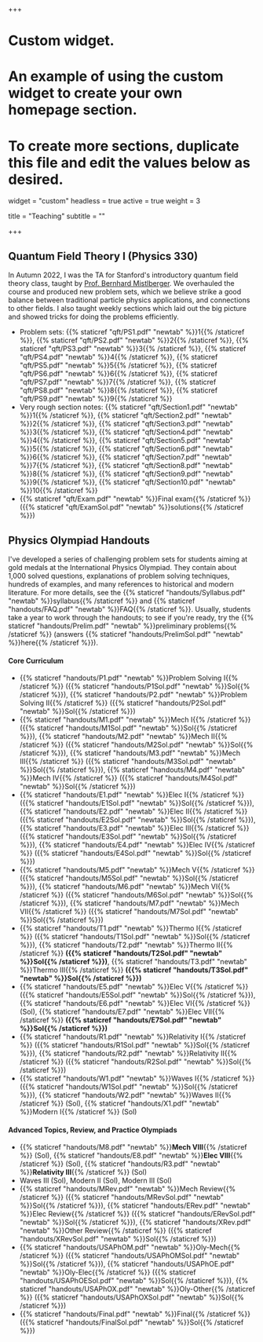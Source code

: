 +++
# Custom widget.
# An example of using the custom widget to create your own homepage section.
# To create more sections, duplicate this file and edit the values below as desired.
widget = "custom"
headless = true
active = true
weight = 3

title = "Teaching"
subtitle = ""

+++

## Quantum Field Theory I (Physics 330)

In Autumn 2022, I was the TA for Stanford's introductory quantum field theory class, taught by [Prof. Bernhard Mistlberger](https://sites.google.com/view/bernhardmistlberger/start). We overhauled the course and produced new problem sets, which we believe strike a good balance between traditional particle physics applications, and connections to other fields. I also taught weekly sections which laid out the big picture and showed tricks for doing the problems efficiently. 

- Problem sets: {{% staticref "qft/PS1.pdf" "newtab" %}}1{{% /staticref %}}, {{% staticref "qft/PS2.pdf" "newtab" %}}2{{% /staticref %}}, {{% staticref "qft/PS3.pdf" "newtab" %}}3{{% /staticref %}}, {{% staticref "qft/PS4.pdf" "newtab" %}}4{{% /staticref %}}, {{% staticref "qft/PS5.pdf" "newtab" %}}5{{% /staticref %}}, {{% staticref "qft/PS6.pdf" "newtab" %}}6{{% /staticref %}}, {{% staticref "qft/PS7.pdf" "newtab" %}}7{{% /staticref %}}, {{% staticref "qft/PS8.pdf" "newtab" %}}8{{% /staticref %}}, {{% staticref "qft/PS9.pdf" "newtab" %}}9{{% /staticref %}}
- Very rough section notes: {{% staticref "qft/Section1.pdf" "newtab" %}}1{{% /staticref %}}, {{% staticref "qft/Section2.pdf" "newtab" %}}2{{% /staticref %}}, {{% staticref "qft/Section3.pdf" "newtab" %}}3{{% /staticref %}}, {{% staticref "qft/Section4.pdf" "newtab" %}}4{{% /staticref %}}, {{% staticref "qft/Section5.pdf" "newtab" %}}5{{% /staticref %}}, {{% staticref "qft/Section6.pdf" "newtab" %}}6{{% /staticref %}}, {{% staticref "qft/Section7.pdf" "newtab" %}}7{{% /staticref %}}, {{% staticref "qft/Section8.pdf" "newtab" %}}8{{% /staticref %}}, {{% staticref "qft/Section9.pdf" "newtab" %}}9{{% /staticref %}}, {{% staticref "qft/Section10.pdf" "newtab" %}}10{{% /staticref %}}
- {{% staticref "qft/Exam.pdf" "newtab" %}}Final exam{{% /staticref %}} ({{% staticref "qft/ExamSol.pdf" "newtab" %}}solutions{{% /staticref %}})

## Physics Olympiad Handouts

I've developed a series of challenging problem sets for students aiming at gold medals at the International Physics Olympiad. They contain about 1,000 solved questions, explanations of problem solving techniques, hundreds of examples, and many references to historical and modern literature. For more details, see the {{% staticref "handouts/Syllabus.pdf" "newtab" %}}syllabus{{% /staticref %}} and {{% staticref "handouts/FAQ.pdf" "newtab" %}}FAQ{{% /staticref %}}. Usually, students take a year to work through the handouts; to see if you're ready, try the {{% staticref "handouts/Prelim.pdf" "newtab" %}}preliminary problems{{% /staticref %}} (answers {{% staticref "handouts/PrelimSol.pdf" "newtab" %}}here{{% /staticref %}}).

#### Core Curriculum

- {{% staticref "handouts/P1.pdf" "newtab" %}}Problem Solving I{{% /staticref %}} ({{% staticref "handouts/P1Sol.pdf" "newtab" %}}Sol{{% /staticref %}}), {{% staticref "handouts/P2.pdf" "newtab" %}}Problem Solving II{{% /staticref %}} ({{% staticref "handouts/P2Sol.pdf" "newtab" %}}Sol{{% /staticref %}})
- {{% staticref "handouts/M1.pdf" "newtab" %}}Mech I{{% /staticref %}} ({{% staticref "handouts/M1Sol.pdf" "newtab" %}}Sol{{% /staticref %}}), {{% staticref "handouts/M2.pdf" "newtab" %}}Mech II{{% /staticref %}} ({{% staticref "handouts/M2Sol.pdf" "newtab" %}}Sol{{% /staticref %}}), {{% staticref "handouts/M3.pdf" "newtab" %}}Mech III{{% /staticref %}} ({{% staticref "handouts/M3Sol.pdf" "newtab" %}}Sol{{% /staticref %}}), {{% staticref "handouts/M4.pdf" "newtab" %}}Mech IV{{% /staticref %}} ({{% staticref "handouts/M4Sol.pdf" "newtab" %}}Sol{{% /staticref %}})
- {{% staticref "handouts/E1.pdf" "newtab" %}}Elec I{{% /staticref %}} ({{% staticref "handouts/E1Sol.pdf" "newtab" %}}Sol{{% /staticref %}}), {{% staticref "handouts/E2.pdf" "newtab" %}}Elec II{{% /staticref %}} ({{% staticref "handouts/E2Sol.pdf" "newtab" %}}Sol{{% /staticref %}}), {{% staticref "handouts/E3.pdf" "newtab" %}}Elec III{{% /staticref %}} ({{% staticref "handouts/E3Sol.pdf" "newtab" %}}Sol{{% /staticref %}}), {{% staticref "handouts/E4.pdf" "newtab" %}}Elec IV{{% /staticref %}} ({{% staticref "handouts/E4Sol.pdf" "newtab" %}}Sol{{% /staticref %}})
- {{% staticref "handouts/M5.pdf" "newtab" %}}Mech V{{% /staticref %}} ({{% staticref "handouts/M5Sol.pdf" "newtab" %}}Sol{{% /staticref %}}), {{% staticref "handouts/M6.pdf" "newtab" %}}Mech VI{{% /staticref %}} ({{% staticref "handouts/M6Sol.pdf" "newtab" %}}Sol{{% /staticref %}}), {{% staticref "handouts/M7.pdf" "newtab" %}}Mech VII{{% /staticref %}} ({{% staticref "handouts/M7Sol.pdf" "newtab" %}}Sol{{% /staticref %}})
- {{% staticref "handouts/T1.pdf" "newtab" %}}Thermo I{{% /staticref %}} ({{% staticref "handouts/T1Sol.pdf" "newtab" %}}Sol{{% /staticref %}}), {{% staticref "handouts/T2.pdf" "newtab" %}}Thermo II{{% /staticref %}} **({{% staticref "handouts/T2Sol.pdf" "newtab" %}}Sol{{% /staticref %}})**, {{% staticref "handouts/T3.pdf" "newtab" %}}Thermo III{{% /staticref %}} **({{% staticref "handouts/T3Sol.pdf" "newtab" %}}Sol{{% /staticref %}})**
- {{% staticref "handouts/E5.pdf" "newtab" %}}Elec V{{% /staticref %}} ({{% staticref "handouts/E5Sol.pdf" "newtab" %}}Sol{{% /staticref %}}), {{% staticref "handouts/E6.pdf" "newtab" %}}Elec VI{{% /staticref %}} (Sol), {{% staticref "handouts/E7.pdf" "newtab" %}}Elec VII{{% /staticref %}} **({{% staticref "handouts/E7Sol.pdf" "newtab" %}}Sol{{% /staticref %}})**
- {{% staticref "handouts/R1.pdf" "newtab" %}}Relativity I{{% /staticref %}} ({{% staticref "handouts/R1Sol.pdf" "newtab" %}}Sol{{% /staticref %}}), {{% staticref "handouts/R2.pdf" "newtab" %}}Relativity II{{% /staticref %}} ({{% staticref "handouts/R2Sol.pdf" "newtab" %}}Sol{{% /staticref %}})
- {{% staticref "handouts/W1.pdf" "newtab" %}}Waves I{{% /staticref %}} ({{% staticref "handouts/W1Sol.pdf" "newtab" %}}Sol{{% /staticref %}}), {{% staticref "handouts/W2.pdf" "newtab" %}}Waves II{{% /staticref %}} (Sol), {{% staticref "handouts/X1.pdf" "newtab" %}}Modern I{{% /staticref %}} (Sol)

#### Advanced Topics, Review, and Practice Olympiads

- {{% staticref "handouts/M8.pdf" "newtab" %}}**Mech VIII**{{% /staticref %}} (Sol), {{% staticref "handouts/E8.pdf" "newtab" %}}**Elec VIII**{{% /staticref %}} (Sol), {{% staticref "handouts/R3.pdf" "newtab" %}}**Relativity III**{{% /staticref %}} (Sol)
- Waves III (Sol), Modern II (Sol), Modern III (Sol)
- {{% staticref "handouts/MRev.pdf" "newtab" %}}Mech Review{{% /staticref %}} ({{% staticref "handouts/MRevSol.pdf" "newtab" %}}Sol{{% /staticref %}}), {{% staticref "handouts/ERev.pdf" "newtab" %}}Elec Review{{% /staticref %}} ({{% staticref "handouts/ERevSol.pdf" "newtab" %}}Sol{{% /staticref %}}), {{% staticref "handouts/XRev.pdf" "newtab" %}}Other Review{{% /staticref %}} ({{% staticref "handouts/XRevSol.pdf" "newtab" %}}Sol{{% /staticref %}})
- {{% staticref "handouts/USAPhOM.pdf" "newtab" %}}Oly-Mech{{% /staticref %}} ({{% staticref "handouts/USAPhOMSol.pdf" "newtab" %}}Sol{{% /staticref %}}), {{% staticref "handouts/USAPhOE.pdf" "newtab" %}}Oly-Elec{{% /staticref %}} ({{% staticref "handouts/USAPhOESol.pdf" "newtab" %}}Sol{{% /staticref %}}), {{% staticref "handouts/USAPhOX.pdf" "newtab" %}}Oly-Other{{% /staticref %}} ({{% staticref "handouts/USAPhOXSol.pdf" "newtab" %}}Sol{{% /staticref %}})
- {{% staticref "handouts/Final.pdf" "newtab" %}}Final{{% /staticref %}} ({{% staticref "handouts/FinalSol.pdf" "newtab" %}}Sol{{% /staticref %}})
